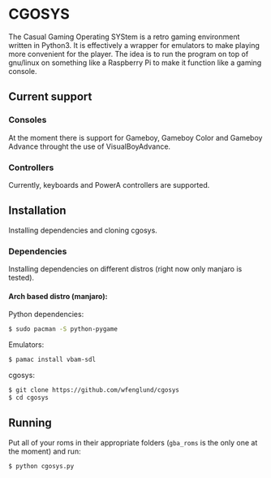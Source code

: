 # CGOSYS

The Casual Gaming Operating SYStem is a retro gaming environment written in Python3. It is effectively a wrapper for emulators to make playing more convenient for the player. The idea is to run the program on top of gnu/linux on something like a Raspberry Pi to make it function like a gaming console.

## Current support
### Consoles
At the moment there is support for Gameboy, Gameboy Color and Gameboy Advance throught the use of VisualBoyAdvance.

### Controllers
Currently, keyboards and PowerA controllers are supported.

## Installation
Installing dependencies and cloning cgosys.

### Dependencies
Installing dependencies on different distros (right now only manjaro is tested).

#### Arch based distro (manjaro):
Python dependencies:
```bash
$ sudo pacman -S python-pygame
```
Emulators:
```bash
$ pamac install vbam-sdl
```
cgosys:
```bash
$ git clone https://github.com/wfenglund/cgosys
$ cd cgosys
```

## Running
Put all of your roms in their appropriate folders (`gba_roms` is the only one at the moment) and run:
```bash
$ python cgosys.py
```
